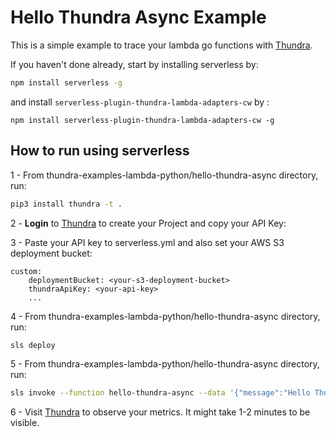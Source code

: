 # Hello Thundra Async Example


This is a simple example to trace your lambda go functions with [Thundra](https://www.thundra.io/).

If you haven't done already, start by installing serverless by:
```bash
npm install serverless -g
```
and install `serverless-plugin-thundra-lambda-adapters-cw` by :
```
npm install serverless-plugin-thundra-lambda-adapters-cw -g
```

## How to run using serverless

1 - From thundra-examples-lambda-python/hello-thundra-async directory, run:

```bash
pip3 install thundra -t .
```

2 - **Login** to [Thundra](https://console.thundra.io) to create your Project and copy your API Key:

3 - Paste your API key to serverless.yml and also set your AWS S3 deployment bucket:

```
custom:
    deploymentBucket: <your-s3-deployment-bucket>
    thundraApiKey: <your-api-key>
    ...
```

4 - From thundra-examples-lambda-python/hello-thundra-async directory, run:

```bash
sls deploy
```

5 - From thundra-examples-lambda-python/hello-thundra-async directory, run:

```bash
sls invoke --function hello-thundra-async --data '{"message":"Hello Thundra Async!"}'
```

6 - Visit [Thundra](https://console.thundra.io/) to observe your metrics. It might take 1-2 minutes to be visible.




